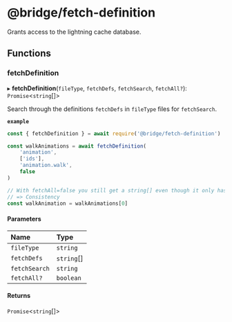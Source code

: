 # @bridge/fetch-definition

Grants access to the lightning cache database.

## Functions

### fetchDefinition

▸ **fetchDefinition**(`fileType`, `fetchDefs`, `fetchSearch`, `fetchAll?`): `Promise`<`string`[]\>

Search through the definitions `fetchDefs` in `fileType` files for `fetchSearch`.

**`example`**
```js
const { fetchDefinition } = await require('@bridge/fetch-definition')

const walkAnimations = await fetchDefinition(
	'animation',
	['ids'],
	'animation.walk',
	false
)

// With fetchAll=false you still get a string[] even though it only has one entry
// => Consistency
const walkAnimation = walkAnimations[0]
```

#### Parameters

| Name | Type |
| :------ | :------ |
| `fileType` | `string` |
| `fetchDefs` | `string`[] |
| `fetchSearch` | `string` |
| `fetchAll?` | `boolean` |

#### Returns

`Promise`<`string`[]\>
